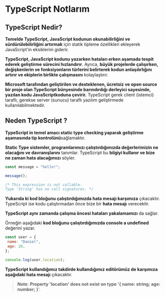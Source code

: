 # TypeScript Notlarım

## TypeScript Nedir?
**Temelde TypeScript, JavaScript kodunun okunabilirliğini ve sürdürülebilirliğini artırmak** için statik tipleme özellikleri ekleyerek JavaScript'in eksiklerini giderir.

**TypeScript, JavaScript kodunu yazarken hataları erken aşamada tespit ederek geliştirme sürecini hızlandırır**. Ayrıca, **büyük projelerde çalışırken, değişkenlerin ve fonksiyonların türlerini belirterek kodun anlaşılırlığını artırır ve ekiplerin birlikte çalışmasını** kolaylaştırır.

**Microsoft tarafından geliştirilen ve desteklenen, ücretsiz ve open source bir proje olan TypeScript bünyesinde barındırdığı derleyici sayesinde, yazılan kodu JavaScriptkoduna çevirir.** TypeScript gerek client (istemci) taraflı, gerekse server (sunucu) taraflı yazılım geliştirmede kullanılabilmektedir.

## Neden TypeScript ?
 **TypeScript in temel amacı static type checking yaparak geliştirme aşamasında tip kontrolünü**sağlamaktır.

 **Static Type sistemler, programlarımızı çalıştırdığımızda değerlerimizin ne olacağını ve davranışlarını** tanımlar. TypeScript bu **bilgiyi kullanır ve bize ne zaman hata alacağımızı** söyler.

 ```js
const message = "hello!";

message();

/* This expression is not callable.
Type 'String' has no call signatures. */
```
**Yukarıda ki kod bloğunu çalıştırdığımızda hata mesajı karşımıza** çıkacaktır. TypeScript ise kodu çalıştırmadan önce bize bir **hata mesajı** verecektir.

**TypeScript aynı zamanda çalışma öncesi hataları yakalamamızı** da sağlar. 

Örneğin aşağıdaki **kod bloğunu çalıştırdığımızda console a undefined** değerini yazar.
 ```js
 const user = {
  name: "Daniel",
  age: 26,
};

console.log(user.location);
```
**TypeScript kullandığımız takdirde kullandığımız editörümüz de karşımıza aşağıdaki hata mesajı** çıkacaktır.

> **Note**: **Property 'location' does not exist on type '{ name: string; age: number; }**'.
